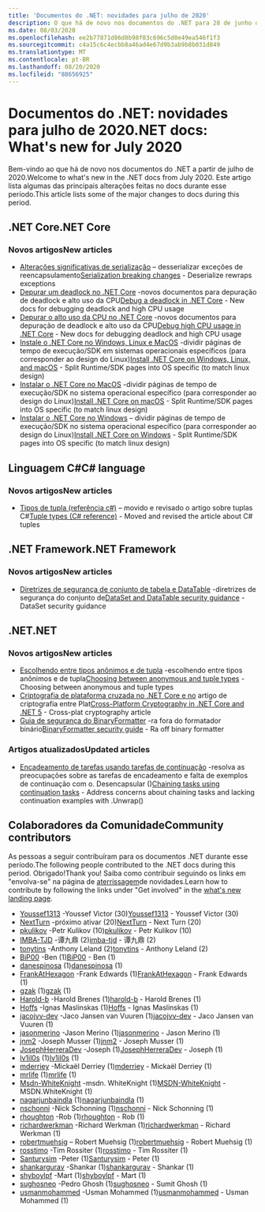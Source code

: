 ```yaml
---
title: 'Documentos do .NET: novidades para julho de 2020'
description: O que há de novo nos documentos do .NET para 28 de junho de 2020 – 1º de agosto de 2020.
ms.date: 08/03/2020
ms.openlocfilehash: ee2b77871d86d8b98f03c696c5d0e49ea546f1f3
ms.sourcegitcommit: c4a15c6c4ecbb8a46ad4e67d9b3ab9b8b031d849
ms.translationtype: MT
ms.contentlocale: pt-BR
ms.lasthandoff: 08/20/2020
ms.locfileid: "88656925"
---
```

# <a name="net-docs-whats-new-for-july-2020"></a><span data-ttu-id="3f77b-103">Documentos do .NET: novidades para julho de 2020</span><span class="sxs-lookup"><span data-stu-id="3f77b-103">.NET docs: What's new for July 2020</span></span>

<span data-ttu-id="3f77b-104">Bem-vindo ao que há de novo nos documentos do .NET a partir de julho de 2020.</span><span class="sxs-lookup"><span data-stu-id="3f77b-104">Welcome to what's new in the .NET docs from July 2020.</span></span> <span data-ttu-id="3f77b-105">Este artigo lista algumas das principais alterações feitas no docs durante esse período.</span><span class="sxs-lookup"><span data-stu-id="3f77b-105">This article lists some of the major changes to docs during this period.</span></span>

## <a name="net-core"></a><span data-ttu-id="3f77b-106">.NET Core</span><span class="sxs-lookup"><span data-stu-id="3f77b-106">.NET Core</span></span>

### <a name="new-articles"></a><span data-ttu-id="3f77b-107">Novos artigos</span><span class="sxs-lookup"><span data-stu-id="3f77b-107">New articles</span></span>

- <span data-ttu-id="3f77b-108">[Alterações significativas de serialização](../core/compatibility/serialization.md) – desserializar exceções de reencapsulamento</span><span class="sxs-lookup"><span data-stu-id="3f77b-108">[Serialization breaking changes](../core/compatibility/serialization.md) - Deserialize rewraps exceptions</span></span>
- <span data-ttu-id="3f77b-109">[Depurar um deadlock no .NET Core](../core/diagnostics/debug-deadlock.md) -novos documentos para depuração de deadlock e alto uso da CPU</span><span class="sxs-lookup"><span data-stu-id="3f77b-109">[Debug a deadlock in .NET Core](../core/diagnostics/debug-deadlock.md) - New docs for debugging deadlock and high CPU usage</span></span>
- <span data-ttu-id="3f77b-110">[Depurar o alto uso da CPU no .NET Core](../core/diagnostics/debug-highcpu.md) -novos documentos para depuração de deadlock e alto uso da CPU</span><span class="sxs-lookup"><span data-stu-id="3f77b-110">[Debug high CPU usage in .NET Core](../core/diagnostics/debug-highcpu.md) - New docs for debugging deadlock and high CPU usage</span></span>
- <span data-ttu-id="3f77b-111">[Instale o .NET Core no Windows, Linux e MacOS](../core/install/index.yml) -dividir páginas de tempo de execução/SDK em sistemas operacionais específicos (para corresponder ao design do Linux)</span><span class="sxs-lookup"><span data-stu-id="3f77b-111">[Install .NET Core on Windows, Linux, and macOS](../core/install/index.yml) - Split Runtime/SDK pages into OS specific (to match linux design)</span></span>
- <span data-ttu-id="3f77b-112">[Instalar o .NET Core no MacOS](../core/install/macos.md) -dividir páginas de tempo de execução/SDK no sistema operacional específico (para corresponder ao design do Linux)</span><span class="sxs-lookup"><span data-stu-id="3f77b-112">[Install .NET Core on macOS](../core/install/macos.md) - Split Runtime/SDK pages into OS specific (to match linux design)</span></span>
- <span data-ttu-id="3f77b-113">[Instalar o .NET Core no Windows](../core/install/windows.md) – dividir páginas de tempo de execução/SDK no sistema operacional específico (para corresponder ao design do Linux)</span><span class="sxs-lookup"><span data-stu-id="3f77b-113">[Install .NET Core on Windows](../core/install/windows.md) - Split Runtime/SDK pages into OS specific (to match linux design)</span></span>

## <a name="c-language"></a><span data-ttu-id="3f77b-114">Linguagem C#</span><span class="sxs-lookup"><span data-stu-id="3f77b-114">C# language</span></span>

### <a name="new-articles"></a><span data-ttu-id="3f77b-115">Novos artigos</span><span class="sxs-lookup"><span data-stu-id="3f77b-115">New articles</span></span>

- <span data-ttu-id="3f77b-116">[Tipos de tupla (referência c#)](../csharp/language-reference/builtin-types/value-tuples.md) – movido e revisado o artigo sobre tuplas C#</span><span class="sxs-lookup"><span data-stu-id="3f77b-116">[Tuple types (C# reference)](../csharp/language-reference/builtin-types/value-tuples.md) - Moved and revised the article about C# tuples</span></span>

## <a name="net-framework"></a><span data-ttu-id="3f77b-117">.NET Framework</span><span class="sxs-lookup"><span data-stu-id="3f77b-117">.NET Framework</span></span>

### <a name="new-articles"></a><span data-ttu-id="3f77b-118">Novos artigos</span><span class="sxs-lookup"><span data-stu-id="3f77b-118">New articles</span></span>

- <span data-ttu-id="3f77b-119">[Diretrizes de segurança de conjunto de tabela e DataTable](../framework/data/adonet/dataset-datatable-dataview/security-guidance.md) -diretrizes de segurança do conjunto de</span><span class="sxs-lookup"><span data-stu-id="3f77b-119">[DataSet and DataTable security guidance](../framework/data/adonet/dataset-datatable-dataview/security-guidance.md) - DataSet security guidance</span></span>

## <a name="net"></a><span data-ttu-id="3f77b-120">.NET</span><span class="sxs-lookup"><span data-stu-id="3f77b-120">.NET</span></span>

### <a name="new-articles"></a><span data-ttu-id="3f77b-121">Novos artigos</span><span class="sxs-lookup"><span data-stu-id="3f77b-121">New articles</span></span>

- <span data-ttu-id="3f77b-122">[Escolhendo entre tipos anônimos e de tupla](/dotnet/standard/design-guidelines/choosing-between-anonymous-and-tuple) -escolhendo entre tipos anônimos e de tupla</span><span class="sxs-lookup"><span data-stu-id="3f77b-122">[Choosing between anonymous and tuple types](/dotnet/standard/design-guidelines/choosing-between-anonymous-and-tuple) - Choosing between anonymous and tuple types</span></span>
- <span data-ttu-id="3f77b-123">[Criptografia de plataforma cruzada no .NET Core e no](../standard/security/cross-platform-cryptography.md) artigo de criptografia entre Plat</span><span class="sxs-lookup"><span data-stu-id="3f77b-123">[Cross-Platform Cryptography in .NET Core and .NET 5](../standard/security/cross-platform-cryptography.md) - Cross-plat cryptography article</span></span>
- <span data-ttu-id="3f77b-124">[Guia de segurança do BinaryFormatter](../standard/serialization/binaryformatter-security-guide.md) -ra fora do formatador binário</span><span class="sxs-lookup"><span data-stu-id="3f77b-124">[BinaryFormatter security guide](../standard/serialization/binaryformatter-security-guide.md) - Ra off binary formatter</span></span>

### <a name="updated-articles"></a><span data-ttu-id="3f77b-125">Artigos atualizados</span><span class="sxs-lookup"><span data-stu-id="3f77b-125">Updated articles</span></span>

- <span data-ttu-id="3f77b-126">[Encadeamento de tarefas usando tarefas de continuação](../standard/parallel-programming/chaining-tasks-by-using-continuation-tasks.md) -resolva as preocupações sobre as tarefas de encadeamento e falta de exemplos de continuação com o. Desencapsular ()</span><span class="sxs-lookup"><span data-stu-id="3f77b-126">[Chaining tasks using continuation tasks](../standard/parallel-programming/chaining-tasks-by-using-continuation-tasks.md) - Address concerns about chaining tasks and lacking continuation examples with .Unwrap()</span></span>

## <a name="community-contributors"></a><span data-ttu-id="3f77b-127">Colaboradores da Comunidade</span><span class="sxs-lookup"><span data-stu-id="3f77b-127">Community contributors</span></span>

<span data-ttu-id="3f77b-128">As pessoas a seguir contribuíram para os documentos .NET durante esse período.</span><span class="sxs-lookup"><span data-stu-id="3f77b-128">The following people contributed to the .NET docs during this period.</span></span> <span data-ttu-id="3f77b-129">Obrigado!</span><span class="sxs-lookup"><span data-stu-id="3f77b-129">Thank you!</span></span> <span data-ttu-id="3f77b-130">Saiba como contribuir seguindo os links em "envolva-se" na página de [aterrissagem](index.yml)de novidades.</span><span class="sxs-lookup"><span data-stu-id="3f77b-130">Learn how to contribute by following the links under "Get involved" in the [what's new landing page](index.yml).</span></span>

- <span data-ttu-id="3f77b-131">[Youssef1313](https://github.com/Youssef1313) -Youssef Victor (30)</span><span class="sxs-lookup"><span data-stu-id="3f77b-131">[Youssef1313](https://github.com/Youssef1313) - Youssef Victor (30)</span></span>
- <span data-ttu-id="3f77b-132">[NextTurn](https://github.com/NextTurn) -próximo ativar (20)</span><span class="sxs-lookup"><span data-stu-id="3f77b-132">[NextTurn](https://github.com/NextTurn) - Next Turn (20)</span></span>
- <span data-ttu-id="3f77b-133">[pkulikov](https://github.com/pkulikov) -Petr Kulikov (10)</span><span class="sxs-lookup"><span data-stu-id="3f77b-133">[pkulikov](https://github.com/pkulikov) - Petr Kulikov (10)</span></span>
- <span data-ttu-id="3f77b-134">[IMBA-TJD](https://github.com/imba-tjd) -谭九鼎 (2)</span><span class="sxs-lookup"><span data-stu-id="3f77b-134">[imba-tjd](https://github.com/imba-tjd) - 谭九鼎 (2)</span></span>
- <span data-ttu-id="3f77b-135">[tonytins](https://github.com/tonytins) -Anthony Leland (2)</span><span class="sxs-lookup"><span data-stu-id="3f77b-135">[tonytins](https://github.com/tonytins) - Anthony Leland (2)</span></span>
- <span data-ttu-id="3f77b-136">[BiP00](https://github.com/BiP00) -Ben (1)</span><span class="sxs-lookup"><span data-stu-id="3f77b-136">[BiP00](https://github.com/BiP00) - Ben (1)</span></span>
- <span data-ttu-id="3f77b-137">[danespinosa](https://github.com/danespinosa) (1)</span><span class="sxs-lookup"><span data-stu-id="3f77b-137">[danespinosa](https://github.com/danespinosa) (1)</span></span>
- <span data-ttu-id="3f77b-138">[FrankAtHexagon](https://github.com/FrankAtHexagon) -Frank Edwards (1)</span><span class="sxs-lookup"><span data-stu-id="3f77b-138">[FrankAtHexagon](https://github.com/FrankAtHexagon) - Frank Edwards (1)</span></span>
- <span data-ttu-id="3f77b-139">[gzak](https://github.com/gzak) (1)</span><span class="sxs-lookup"><span data-stu-id="3f77b-139">[gzak](https://github.com/gzak) (1)</span></span>
- <span data-ttu-id="3f77b-140">[Harold-b](https://github.com/harold-b) -Harold Brenes (1)</span><span class="sxs-lookup"><span data-stu-id="3f77b-140">[harold-b](https://github.com/harold-b) - Harold Brenes (1)</span></span>
- <span data-ttu-id="3f77b-141">[Hoffs](https://github.com/Hoffs) -Ignas Maslinskas (1)</span><span class="sxs-lookup"><span data-stu-id="3f77b-141">[Hoffs](https://github.com/Hoffs) - Ignas Maslinskas (1)</span></span>
- <span data-ttu-id="3f77b-142">[jacojvv-dev](https://github.com/jacojvv-dev) -Jaco Jansen van Vuuren (1)</span><span class="sxs-lookup"><span data-stu-id="3f77b-142">[jacojvv-dev](https://github.com/jacojvv-dev) - Jaco Jansen van Vuuren (1)</span></span>
- <span data-ttu-id="3f77b-143">[jasonmerino](https://github.com/jasonmerino) -Jason Merino (1)</span><span class="sxs-lookup"><span data-stu-id="3f77b-143">[jasonmerino](https://github.com/jasonmerino) - Jason Merino (1)</span></span>
- <span data-ttu-id="3f77b-144">[jnm2](https://github.com/jnm2) -Joseph Musser (1)</span><span class="sxs-lookup"><span data-stu-id="3f77b-144">[jnm2](https://github.com/jnm2) - Joseph Musser (1)</span></span>
- <span data-ttu-id="3f77b-145">[JosephHerreraDev](https://github.com/JosephHerreraDev) -Joseph (1)</span><span class="sxs-lookup"><span data-stu-id="3f77b-145">[JosephHerreraDev](https://github.com/JosephHerreraDev) - Joseph (1)</span></span>
- <span data-ttu-id="3f77b-146">[lv1il0s](https://github.com/lv1il0s) (1)</span><span class="sxs-lookup"><span data-stu-id="3f77b-146">[lv1il0s](https://github.com/lv1il0s) (1)</span></span>
- <span data-ttu-id="3f77b-147">[mderriey](https://github.com/mderriey) -Mickaël Derriey (1)</span><span class="sxs-lookup"><span data-stu-id="3f77b-147">[mderriey](https://github.com/mderriey) - Mickaël Derriey (1)</span></span>
- <span data-ttu-id="3f77b-148">[mrlife](https://github.com/mrlife) (1)</span><span class="sxs-lookup"><span data-stu-id="3f77b-148">[mrlife](https://github.com/mrlife) (1)</span></span>
- <span data-ttu-id="3f77b-149">[Msdn-WhiteKnight](https://github.com/MSDN-WhiteKnight) -msdn. WhiteKnight (1)</span><span class="sxs-lookup"><span data-stu-id="3f77b-149">[MSDN-WhiteKnight](https://github.com/MSDN-WhiteKnight) - MSDN.WhiteKnight (1)</span></span>
- <span data-ttu-id="3f77b-150">[nagarjunbaindla](https://github.com/nagarjunbaindla) (1)</span><span class="sxs-lookup"><span data-stu-id="3f77b-150">[nagarjunbaindla](https://github.com/nagarjunbaindla) (1)</span></span>
- <span data-ttu-id="3f77b-151">[nschonni](https://github.com/nschonni) -Nick Schonning (1)</span><span class="sxs-lookup"><span data-stu-id="3f77b-151">[nschonni](https://github.com/nschonni) - Nick Schonning (1)</span></span>
- <span data-ttu-id="3f77b-152">[rhoughton](https://github.com/rhoughton) -Rob (1)</span><span class="sxs-lookup"><span data-stu-id="3f77b-152">[rhoughton](https://github.com/rhoughton) - Rob (1)</span></span>
- <span data-ttu-id="3f77b-153">[richardwerkman](https://github.com/richardwerkman) -Richard Werkman (1)</span><span class="sxs-lookup"><span data-stu-id="3f77b-153">[richardwerkman](https://github.com/richardwerkman) - Richard Werkman (1)</span></span>
- <span data-ttu-id="3f77b-154">[robertmuehsig](https://github.com/robertmuehsig) – Robert Muehsig (1)</span><span class="sxs-lookup"><span data-stu-id="3f77b-154">[robertmuehsig](https://github.com/robertmuehsig) - Robert Muehsig (1)</span></span>
- <span data-ttu-id="3f77b-155">[rosstimo](https://github.com/rosstimo) -Tim Rossiter (1)</span><span class="sxs-lookup"><span data-stu-id="3f77b-155">[rosstimo](https://github.com/rosstimo) - Tim Rossiter (1)</span></span>
- <span data-ttu-id="3f77b-156">[Santurysim](https://github.com/Santurysim) -Peter (1)</span><span class="sxs-lookup"><span data-stu-id="3f77b-156">[Santurysim](https://github.com/Santurysim) - Peter (1)</span></span>
- <span data-ttu-id="3f77b-157">[shankargurav](https://github.com/shankargurav) -Shankar (1)</span><span class="sxs-lookup"><span data-stu-id="3f77b-157">[shankargurav](https://github.com/shankargurav) - Shankar (1)</span></span>
- <span data-ttu-id="3f77b-158">[shyboylpf](https://github.com/shyboylpf) -Mart (1)</span><span class="sxs-lookup"><span data-stu-id="3f77b-158">[shyboylpf](https://github.com/shyboylpf) - Mart (1)</span></span>
- <span data-ttu-id="3f77b-159">[sughosneo](https://github.com/sughosneo) -Pedro Ghosh (1)</span><span class="sxs-lookup"><span data-stu-id="3f77b-159">[sughosneo](https://github.com/sughosneo) - Sumit Ghosh (1)</span></span>
- <span data-ttu-id="3f77b-160">[usmanmohammed](https://github.com/usmanmohammed) -Usman Mohammed (1)</span><span class="sxs-lookup"><span data-stu-id="3f77b-160">[usmanmohammed](https://github.com/usmanmohammed) - Usman Mohammed (1)</span></span>
